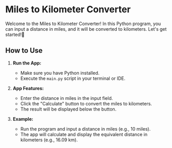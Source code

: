 # Miles to Kilometer Converter

Welcome to the Miles to Kilometer Converter! In this Python program, you can input a distance in miles, and it will be converted to kilometers. Let's get started!🚗

## How to Use

1. **Run the App:**
   - Make sure you have Python installed.
   - Execute the `main.py` script in your terminal or IDE.

2. **App Features:**
   - Enter the distance in miles in the input field.
   - Click the "Calculate" button to convert the miles to kilometers.
   - The result will be displayed below the button.

3. **Example:**
   - Run the program and input a distance in miles (e.g., 10 miles).
   - The app will calculate and display the equivalent distance in kilometers (e.g., 16.09 km).


